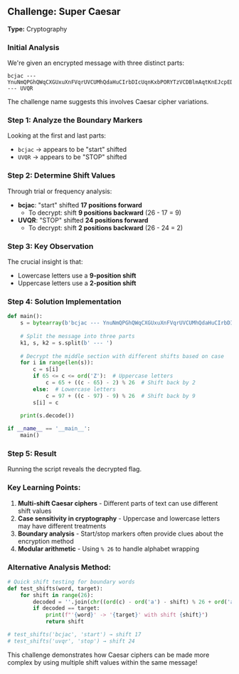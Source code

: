 
## Challenge: Super Caesar
**Type:** Cryptography

### Initial Analysis
We're given an encrypted message with three distinct parts:
```
bcjac ---YnuNmQPGhQWqCXGUxuXnFVqrUVCUMhQdaHuCIrbDIcUqnKxbPORYTzVCDBlmAqtKnEJcpED --- UVQR
```

The challenge name suggests this involves Caesar cipher variations.

### Step 1: Analyze the Boundary Markers
Looking at the first and last parts:
- `bcjac` → appears to be "start" shifted
- `UVQR` → appears to be "STOP" shifted

### Step 2: Determine Shift Values
Through trial or frequency analysis:
- **bcjac**: "start" shifted **17 positions forward**
  - To decrypt: shift **9 positions backward** (26 - 17 = 9)
- **UVQR**: "STOP" shifted **24 positions forward** 
  - To decrypt: shift **2 positions backward** (26 - 24 = 2)

### Step 3: Key Observation
The crucial insight is that:
- Lowercase letters use a **9-position shift**
- Uppercase letters use a **2-position shift**

### Step 4: Solution Implementation
```python
def main():
    s = bytearray(b'bcjac --- YnuNmQPGhQWqCXGUxuXnFVqrUVCUMhQdaHuCIrbDIcUqnKxbPORYTzVCDBlmAqtKnEJcpED --- UVQR')
    
    # Split the message into three parts
    k1, s, k2 = s.split(b' --- ')
    
    # Decrypt the middle section with different shifts based on case
    for i in range(len(s)):
        c = s[i]
        if 65 <= c <= ord('Z'):  # Uppercase letters
            c = 65 + ((c - 65) - 2) % 26  # Shift back by 2
        else:  # Lowercase letters
            c = 97 + ((c - 97) - 9) % 26  # Shift back by 9
        s[i] = c
    
    print(s.decode())

if __name__ == '__main__':
    main()
```

### Step 5: Result
Running the script reveals the decrypted flag.

### Key Learning Points:
1. **Multi-shift Caesar ciphers** - Different parts of text can use different shift values
2. **Case sensitivity in cryptography** - Uppercase and lowercase letters may have different treatments
3. **Boundary analysis** - Start/stop markers often provide clues about the encryption method
4. **Modular arithmetic** - Using `% 26` to handle alphabet wrapping

### Alternative Analysis Method:
```python
# Quick shift testing for boundary words
def test_shifts(word, target):
    for shift in range(26):
        decoded = ''.join(chr((ord(c) - ord('a') - shift) % 26 + ord('a')) for c in word.lower())
        if decoded == target:
            print(f"'{word}' -> '{target}' with shift {shift}")
            return shift

# test_shifts('bcjac', 'start') → shift 17
# test_shifts('uvqr', 'stop') → shift 24
```

This challenge demonstrates how Caesar ciphers can be made more complex by using multiple shift values within the same message!